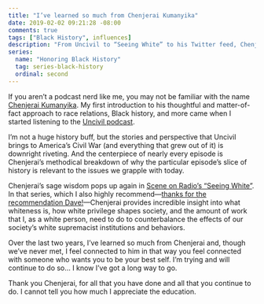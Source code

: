 ```yaml
---
title: "I’ve learned so much from Chenjerai Kumanyika"
date: 2019-02-02 09:21:28 -08:00
comments: true
tags: ["Black History", influences]
description: "From Uncivil to “Seeing White” to his Twitter feed, Chenjerai drops thoughtful and matter-of-fact knowledge about race in America and I can’t thank him enough for this work."
series:
  name: "Honoring Black History"
  tag: series-black-history
  ordinal: second
---
```


If you aren’t a podcast nerd like me, you may not be familiar with the name [Chenjerai Kumanyika](https://twitter.com/catchatweetdown). My first introduction to his thoughtful and matter-of-fact approach to race relations, Black history, and more came when I started listening to the [Uncivil podcast](https://www.gimletmedia.com/uncivil).

<!-- more -->

I’m not a huge history buff, but the stories and perspective that Uncivil brings to America’s Civil War (and everything that grew out of it) is downright riveting. And the centerpiece of nearly every episode is Chenjerai’s methodical breakdown of why the particular episode’s slice of history is relevant to the issues we grapple with today.

Chenjerai’s sage wisdom pops up again in [Scene on Radio’s “Seeing White”](http://www.sceneonradio.org/seeing-white/). In that series, which I also highly recommend—[thanks for the recommendation Dave!](https://daverupert.com/2018/10/4-podcast-arcs-worth-listening-to/)—Chenjerai provides incredible insight into what whiteness is, how white privilege shapes society, and the amount of work that I, as a white person, need to do to counterbalance the effects of our society’s white supremacist institutions and behaviors.

Over the last two years, I’ve learned so much from Chenjerai and, though we’ve never met, I feel connected to him in that way you feel connected with someone who wants you to be your best self. I’m trying and will continue to do so… I know I’ve got a long way to go.

Thank you Chenjerai, for all that you have done and all that you continue to do. I cannot tell you how much I appreciate the education.